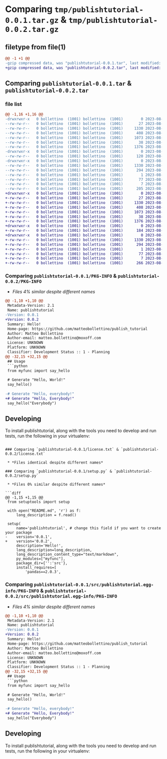 # Comparing `tmp/publishtutorial-0.0.1.tar.gz` & `tmp/publishtutorial-0.0.2.tar.gz`

## filetype from file(1)

```diff
@@ -1 +1 @@
-gzip compressed data, was "publishtutorial-0.0.1.tar", last modified: Tue Aug  8 14:05:25 2023, max compression
+gzip compressed data, was "publishtutorial-0.0.2.tar", last modified: Tue Aug  8 14:38:11 2023, max compression
```

## Comparing `publishtutorial-0.0.1.tar` & `publishtutorial-0.0.2.tar`

### file list

```diff
@@ -1,16 +1,16 @@
-drwxrwxr-x   0 bollettino  (1001) bollettino  (1001)        0 2023-08-08 14:05:25.258208 publishtutorial-0.0.1/
--rw-rw-r--   0 bollettino  (1001) bollettino  (1001)       27 2023-08-08 13:32:38.000000 publishtutorial-0.0.1/MANIFEST.in
--rw-rw-r--   0 bollettino  (1001) bollettino  (1001)     1330 2023-08-08 14:05:25.258208 publishtutorial-0.0.1/PKG-INFO
--rw-rw-r--   0 bollettino  (1001) bollettino  (1001)      408 2023-08-08 13:41:26.000000 publishtutorial-0.0.1/README.md
--rw-rw-r--   0 bollettino  (1001) bollettino  (1001)     1073 2023-08-08 12:34:30.000000 publishtutorial-0.0.1/license.txt
--rw-rw-r--   0 bollettino  (1001) bollettino  (1001)       38 2023-08-08 14:05:25.258208 publishtutorial-0.0.1/setup.cfg
--rw-rw-r--   0 bollettino  (1001) bollettino  (1001)     1376 2023-08-08 14:05:21.000000 publishtutorial-0.0.1/setup.py
-drwxrwxr-x   0 bollettino  (1001) bollettino  (1001)        0 2023-08-08 14:05:25.258208 publishtutorial-0.0.1/src/
--rw-rw-r--   0 bollettino  (1001) bollettino  (1001)      120 2023-08-08 13:05:11.000000 publishtutorial-0.0.1/src/myfunc.py
-drwxrwxr-x   0 bollettino  (1001) bollettino  (1001)        0 2023-08-08 14:05:25.258208 publishtutorial-0.0.1/src/publishtutorial.egg-info/
--rw-rw-r--   0 bollettino  (1001) bollettino  (1001)     1330 2023-08-08 14:05:25.000000 publishtutorial-0.0.1/src/publishtutorial.egg-info/PKG-INFO
--rw-rw-r--   0 bollettino  (1001) bollettino  (1001)      294 2023-08-08 14:05:25.000000 publishtutorial-0.0.1/src/publishtutorial.egg-info/SOURCES.txt
--rw-rw-r--   0 bollettino  (1001) bollettino  (1001)        1 2023-08-08 14:05:25.000000 publishtutorial-0.0.1/src/publishtutorial.egg-info/dependency_links.txt
--rw-rw-r--   0 bollettino  (1001) bollettino  (1001)       77 2023-08-08 14:05:25.000000 publishtutorial-0.0.1/src/publishtutorial.egg-info/requires.txt
--rw-rw-r--   0 bollettino  (1001) bollettino  (1001)        7 2023-08-08 14:05:25.000000 publishtutorial-0.0.1/src/publishtutorial.egg-info/top_level.txt
--rw-rw-r--   0 bollettino  (1001) bollettino  (1001)      205 2023-08-08 13:03:27.000000 publishtutorial-0.0.1/test_publishtutorial.py
+drwxrwxr-x   0 bollettino  (1001) bollettino  (1001)        0 2023-08-08 14:38:11.575101 publishtutorial-0.0.2/
+-rw-rw-r--   0 bollettino  (1001) bollettino  (1001)       27 2023-08-08 13:32:38.000000 publishtutorial-0.0.2/MANIFEST.in
+-rw-rw-r--   0 bollettino  (1001) bollettino  (1001)     1330 2023-08-08 14:38:11.571101 publishtutorial-0.0.2/PKG-INFO
+-rw-rw-r--   0 bollettino  (1001) bollettino  (1001)      408 2023-08-08 14:30:40.000000 publishtutorial-0.0.2/README.md
+-rw-rw-r--   0 bollettino  (1001) bollettino  (1001)     1073 2023-08-08 12:34:30.000000 publishtutorial-0.0.2/license.txt
+-rw-rw-r--   0 bollettino  (1001) bollettino  (1001)       38 2023-08-08 14:38:11.575101 publishtutorial-0.0.2/setup.cfg
+-rw-rw-r--   0 bollettino  (1001) bollettino  (1001)     1376 2023-08-08 14:37:18.000000 publishtutorial-0.0.2/setup.py
+drwxrwxr-x   0 bollettino  (1001) bollettino  (1001)        0 2023-08-08 14:38:11.571101 publishtutorial-0.0.2/src/
+-rw-rw-r--   0 bollettino  (1001) bollettino  (1001)      184 2023-08-08 14:37:09.000000 publishtutorial-0.0.2/src/myfunc.py
+drwxrwxr-x   0 bollettino  (1001) bollettino  (1001)        0 2023-08-08 14:38:11.571101 publishtutorial-0.0.2/src/publishtutorial.egg-info/
+-rw-rw-r--   0 bollettino  (1001) bollettino  (1001)     1330 2023-08-08 14:38:11.000000 publishtutorial-0.0.2/src/publishtutorial.egg-info/PKG-INFO
+-rw-rw-r--   0 bollettino  (1001) bollettino  (1001)      294 2023-08-08 14:38:11.000000 publishtutorial-0.0.2/src/publishtutorial.egg-info/SOURCES.txt
+-rw-rw-r--   0 bollettino  (1001) bollettino  (1001)        1 2023-08-08 14:38:11.000000 publishtutorial-0.0.2/src/publishtutorial.egg-info/dependency_links.txt
+-rw-rw-r--   0 bollettino  (1001) bollettino  (1001)       77 2023-08-08 14:38:11.000000 publishtutorial-0.0.2/src/publishtutorial.egg-info/requires.txt
+-rw-rw-r--   0 bollettino  (1001) bollettino  (1001)        7 2023-08-08 14:38:11.000000 publishtutorial-0.0.2/src/publishtutorial.egg-info/top_level.txt
+-rw-rw-r--   0 bollettino  (1001) bollettino  (1001)      266 2023-08-08 14:37:04.000000 publishtutorial-0.0.2/test_publishtutorial.py
```

### Comparing `publishtutorial-0.0.1/PKG-INFO` & `publishtutorial-0.0.2/PKG-INFO`

 * *Files 4% similar despite different names*

```diff
@@ -1,10 +1,10 @@
 Metadata-Version: 2.1
 Name: publishtutorial
-Version: 0.0.1
+Version: 0.0.2
 Summary: Hello!
 Home-page: https://github.com/matteobollettino/publish_tutorial
 Author: Matteo Bollettino
 Author-email: matteo.bollettino@moxoff.com
 License: UNKNOWN
 Platform: UNKNOWN
 Classifier: Development Status :: 1 - Planning
@@ -32,15 +32,15 @@
 ## Usage
 ```python
 from myfunc import say_hello
 
 # Generate "Hello, World!"
 say_hello()
 
-# Generate "Hello, everybody!"
+# Generate "Hello, Everybody!"
 say_hello("Everybody")
 ```
 
 ## Developing
 To install publishtutorial,
  along with the tools you need to develop and run tests,
  run the following in your virtualenv:
```

### Comparing `publishtutorial-0.0.1/license.txt` & `publishtutorial-0.0.2/license.txt`

 * *Files identical despite different names*

### Comparing `publishtutorial-0.0.1/setup.py` & `publishtutorial-0.0.2/setup.py`

 * *Files 0% similar despite different names*

```diff
@@ -1,15 +1,15 @@
 from setuptools import setup
 
 with open("README.md", 'r') as f:
     long_description = f.read()
 
 setup(
     name='publishtutorial', # change this field if you want to create your package
-    version='0.0.1',
+    version='0.0.2',
     description='Hello!',
     long_description=long_description,
     long_description_content_type="text/markdown",
     py_modules=["myfunc"],
     package_dir={'':'src'},
     install_requires=[
         'pandas==2.0.3',
```

### Comparing `publishtutorial-0.0.1/src/publishtutorial.egg-info/PKG-INFO` & `publishtutorial-0.0.2/src/publishtutorial.egg-info/PKG-INFO`

 * *Files 4% similar despite different names*

```diff
@@ -1,10 +1,10 @@
 Metadata-Version: 2.1
 Name: publishtutorial
-Version: 0.0.1
+Version: 0.0.2
 Summary: Hello!
 Home-page: https://github.com/matteobollettino/publish_tutorial
 Author: Matteo Bollettino
 Author-email: matteo.bollettino@moxoff.com
 License: UNKNOWN
 Platform: UNKNOWN
 Classifier: Development Status :: 1 - Planning
@@ -32,15 +32,15 @@
 ## Usage
 ```python
 from myfunc import say_hello
 
 # Generate "Hello, World!"
 say_hello()
 
-# Generate "Hello, everybody!"
+# Generate "Hello, Everybody!"
 say_hello("Everybody")
 ```
 
 ## Developing
 To install publishtutorial,
  along with the tools you need to develop and run tests,
  run the following in your virtualenv:
```

